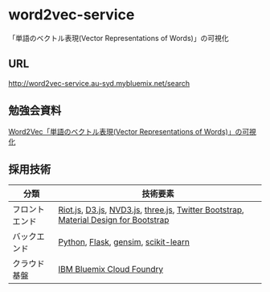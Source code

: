# word2vec-service
「単語のベクトル表現(Vector Representations of Words)」の可視化

## URL
http://word2vec-service.au-syd.mybluemix.net/search

## 勉強会資料
[Word2Vec「単語のベクトル表現(Vector Representations of Words)」の可視化](https://lvisdd.gitbooks.io/word2vec-visualizations/content/)

## 採用技術
| 分類           | 技術要素                                                                                                                                                                                                                                                  |
| -------------- | --------------------------------------------------------------------------------------------------------------------------------------------------------------------------------------------------------------------------------------------------------- |
| フロントエンド | [Riot.js](https://riot.js.org/ja/), [D3.js](https://d3js.org/), [NVD3.js](http://nvd3.org/), [three.js](https://threejs.org/), [Twitter Bootstrap](https://getbootstrap.com/), [Material Design for Bootstrap](https://mdbootstrap.com/)                  |
| バックエンド   | [Python](https://docs.python.org/3/), [Flask](https://palletsprojects.com/p/flask/), [gensim](https://radimrehurek.com/gensim/models/word2vec.html), [scikit-learn](https://scikit-learn.org/stable/auto_examples/cluster/plot_cluster_comparison.html) |
| クラウド基盤   | [IBM Bluemix Cloud Foundry](https://www.ibm.com/jp-ja/cloud/cloud-foundry)                                                                                                                                                                                |
